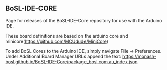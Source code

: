 ## BoSL-IDE-CORE

Page for releases of the BoSL-IDE-Core repository for use with the Arduino IDE.

These board definitions are based on the arduino core and minicore(https://github.com/MCUdude/MiniCore)

To add BoSL Cores to the Arduino IDE, simply navigate File -> Preferences. Under Additional Board Manager URLs append the text: https://monash-bosl.github.io/BoSL-IDE-Core/package_bosl.com.au_index.json
